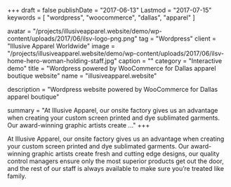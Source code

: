 +++
draft = false
publishDate = "2017-06-13"
Lastmod = "2017-07-15"
keywords = [ "wordpress", "woocommerce", "dallas", "apparel" ]

avatar = "/projects/illusiveapparel.website/demo/wp-content/uploads/2017/06/ilsv-logo-png.png"
tag = "Wordpress"
client = "Illusive Apparel Worldwide"
image = "/projects/illusiveapparel.website/demo/wp-content/uploads/2017/06/ilsv-home-hero-woman-holding-staff.jpg"
caption = ""
category = "Interactive demo"
title = "Wordpress powered by WooCommerce for Dallas apparel boutique website"
name = "illusiveapparel.website"

description = "Wordpress website powered by WooCommerce for Dallas apparel boutique"

summary = "At Illusive Apparel, our onsite factory gives us an advantage when creating your custom screen printed and dye sublimated garments. Our award-winning graphic artists create ..."
+++

At Illusive Apparel, our onsite factory gives us an advantage when creating your custom screen printed and dye sublimated garments. Our award-winning graphic artists create fresh and cutting edge designs, our quality control managers ensure only the most superior products get out the door, and the rest of our staff is always available to make sure you’re treated like family.
